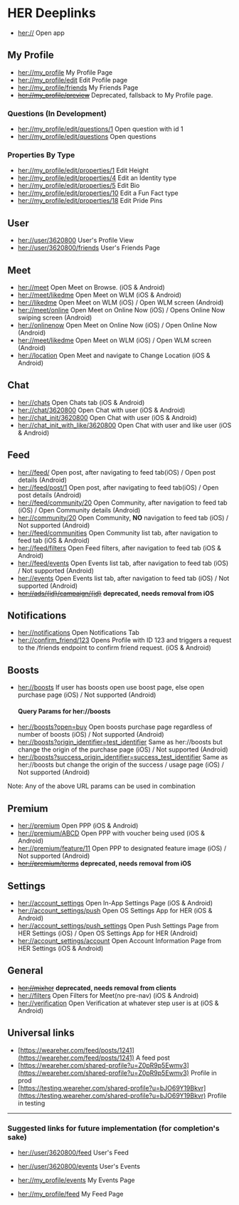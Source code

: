 # HER Deeplinks
*   [her://](her://) Open app

## My Profile
*   [her://my_profile](her://my_profile) My Profile Page
*   [her://my_profile/edit](her://my_profile/edit) Edit Profile page
*   [her://my_profile/friends](her://my_profile/friends) My Friends Page
*   ~~[her://my_profile/preview](her://my_profile/preview)~~ Deprecated, fallsback to My Profile page.

### Questions (In Development)
*   [her://my_profile/edit/questions/1](her://my_profile/edit/questions/1) Open question with id 1
*   [her://my_profile/edit/questions](her://my_profile/edit/questions) Open questions

### Properties By Type
*   [her://my_profile/edit/properties/1](her://my_profile/edit/properties/1) Edit Height
*   [her://my_profile/edit/properties/4](her://my_profile/edit/properties/4) Edit an Identity type
*   [her://my_profile/edit/properties/5](her://my_profile/edit/properties/5) Edit Bio
*   [her://my_profile/edit/properties/10](her://my_profile/edit/properties/10) Edit a Fun Fact type
*   [her://my_profile/edit/properties/18](her://my_profile/edit/properties/18) Edit Pride Pins



## User 
*   [her://user/3620800](her://user/3620800) User's Profile View
*   [her://user/3620800/friends](her://user/3620800/friends) User's Friends Page

## Meet
*   [her://meet](her://meet) Open Meet on Browse. (iOS & Android)
*   [her://meet/likedme](her://meet/likedme) Open Meet on WLM (iOS & Android) 
*   [her://likedme](her://likedme) Open Meet on WLM (iOS) / Open WLM screen (Android)
*   [her://meet/online](her://meet/online) Open Meet on Online Now (iOS) / Opens Online Now swiping screen (Android) 
*   [her://onlinenow](her://onlinenow) Open Meet on Online Now (iOS) / Open Online Now (Android) 
*   [her://meet/likedme](her://meet/likedme) Open Meet on WLM (iOS) / Open WLM screen (Android)
*   [her://location](her://location) Open Meet and navigate to Change Location (iOS & Android)

## Chat
*   [her://chats](her://chats) Open Chats tab (iOS & Android)
*   [her://chat/3620800](her://chat/3620800) Open Chat with user  (iOS & Android)
*   [her://chat_init/3620800](her://chat_init/3620800) Open Chat with user  (iOS & Android)
*   [her://chat_init_with_like/3620800](her://chat_init_with_like/3620800) Open Chat with user and like user (iOS & Android)

## Feed
*   [her://feed/](her://feed/) Open post, after navigating to feed tab(iOS) / Open post details (Android)
*   [her://feed/post/1](her://feed/post/1) Open post, after navigating to feed tab(iOS) / Open post details (Android)
*   [her://feed/community/20](her://feed/community/20) Open Community, after navigation to feed tab (iOS) / Open Community details (Android)
*   [her://community/20](her://community/20) Open Community, **NO** navigation to feed tab (iOS) / Not supported (Android) 
*   [her://feed/communities](her://feed/communities) Open Community list tab, after navigation to feed tab (iOS & Android)
*   [her://feed/filters](her://feed/filters) Open Feed filters, after navigation to feed tab (iOS & Android)
*   [her://feed/events](her://feed/events) Open Events list tab, after navigation to feed tab (iOS) / Not supported (Android) 
*   [her://events](her://events) Open Events list tab, after navigation to feed tab (iOS) / Not supported (Android) 
*   ~~[her://ads/{id}/campaign/{id}](her://ads/{id}/campaign/{id})~~ **deprecated, needs removal from iOS**

## Notifications
*   [her://notifications](her://notifications) Open Notifications Tab
*   [her://confirm_friend/123](her://confirm_friend/123) Opens Profile with ID 123 and triggers a request to the /friends endpoint to confirm friend request. (iOS & Android)

## Boosts
*   [her://boosts](her://boosts) If user has boosts open use boost page, else open purchase page (iOS) / Not supported (Android) 
    #### Query Params for her://boosts
*   [her://boosts?open=buy](her://boosts?open=buy) Open boosts purchase page regardless of number of boosts (iOS) / Not supported (Android) 
*   [her://boosts?origin_identifier=test_identifier](her://boosts) Same as her://boosts but change the origin of the purchase page (iOS) / Not supported (Android) 
*   [her://boosts?success_origin_identifier=success_test_identifier](her://boosts) Same as her://boosts but change the origin of the success / usage page (iOS) / Not supported (Android) 

Note: Any of the above URL params can be used in combination

## Premium
*   [her://premium](her://premium) Open PPP (iOS & Android)
*   [her://premium/ABCD](her://premium/ABCD) Open PPP with voucher being used (iOS & Android)
*   [her://premium/feature/11](her://premium/feature/11) Open PPP to designated feature image (iOS) / Not supported (Android)
*   ~~[her://premium/terms](her://premium/terms)~~ **deprecated, needs removal from iOS**

## Settings
*   [her://account_settings](her://account_settings) Open In-App Settings Page (iOS & Android)
*   [her://account_settings/push](her://account_settings/push) Open OS Settings App for HER (iOS & Android)
*   [her://account_settings/push_settings](her://account_settings/push_settings) Open Push Settings Page from HER Settings (iOS) / Open OS Settings App for HER (Android) 
*   [her://account_settings/account](her://account_settings/account) Open Account Information Page from HER Settings (iOS & Android)

## General
*   ~~[her://mixher](her://mixher)~~  **deprecated, needs removal from clients**
*   [her://filters](her://filters) Open Filters for Meet(no pre-nav) (iOS & Android)
*   [her://verification](her://verification) Open Verification at whatever step user is at (iOS & Android)

## Universal links

*   [https://weareher.com/feed/posts/1241](https://weareher.com/feed/posts/1241) A feed post
*   [https://weareher.com/shared-profile?u=Z0pR9p5Ewmv3](https://weareher.com/shared-profile?u=Z0pR9p5Ewmv3) Profile in prod
*   [https://testing.weareher.com/shared-profile?u=bJO69Y19Bkvr](https://testing.weareher.com/shared-profile?u=bJO69Y19Bkvr) Profile in testing


---


### Suggested links for future implementation (for completion's sake)
*   [her://user/3620800/feed](her://user/3620800/feed) User's Feed
*   [her://user/3620800/events](her://user/3620800/events) User's Events

*   [her://my_profile/events](her://my_profile/events) My Events Page
*   [her://my_profile/feed](her://my_profile/feed) My Feed Page

